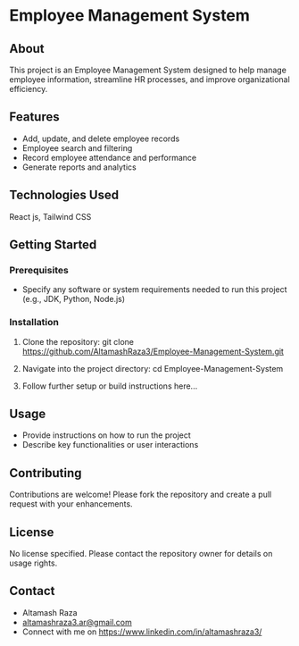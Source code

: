 # Employee Management System

## About
This project is an Employee Management System designed to help manage employee information, streamline HR processes, and improve organizational efficiency.

## Features
- Add, update, and delete employee records
- Employee search and filtering
- Record employee attendance and performance
- Generate reports and analytics

## Technologies Used
React js, Tailwind CSS

## Getting Started

### Prerequisites
- Specify any software or system requirements needed to run this project (e.g., JDK, Python, Node.js)

### Installation
1. Clone the repository:
git clone https://github.com/AltamashRaza3/Employee-Management-System.git

2. Navigate into the project directory:
cd Employee-Management-System

3. Follow further setup or build instructions here...

## Usage
- Provide instructions on how to run the project
- Describe key functionalities or user interactions

## Contributing
Contributions are welcome! Please fork the repository and create a pull request with your enhancements.

## License
No license specified. Please contact the repository owner for details on usage rights.


## Contact
- Altamash Raza
- altamashraza3.ar@gmail.com
- Connect with me on https://www.linkedin.com/in/altamashraza3/